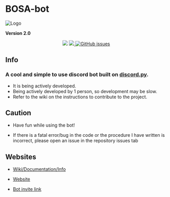 # BOSA-bot

![Logo](https://cdn.discordapp.com/avatars/844755365191352358/9d8fd75f36f5bd4e2866e6fcd8acac26.png?size=128)


**Version 2.0**

<p align="center">
  <a href="//discord.gg/tmFf5zt827"><img src="https://img.shields.io/discord/739934735387721768?logo=discord"></a>
  <a href="https://github.com/absozero/BOSA-bot/releases/"><img src="https://img.shields.io/github/downloads/absozero/BOSA-bot/total">
  <a href="https://github.com/absozero/BOSA-bot/issues"><img alt="GitHub issues" src="https://img.shields.io/github/issues/absozero/BOSA-bot"></a>
</p>

## Info
### A cool and simple to use discord bot built on [discord.py](https://github.com/Rapptz/discord.py).

- It is being actively developed.
- Being actively developed by 1 person, so development may be slow.
- Refer to the wiki on the instructions to contribute to the project.

## Caution

- Have fun while using the bot! 

- If there is a fatal error/bug in the code or the procedure I have written is incorrect, please open an issue in the repository issues tab []()

## Websites

- [Wiki/Documentation/Info](https://github.com/absozero/BOSA-bot/wiki)

- [Website](https://absozero.github.io/BOSA-bot/)

- [Bot invite link](https://discord.com/api/oauth2/authorize?client_id=844755365191352358&permissions=8&scope=bot)
